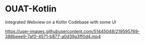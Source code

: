 # OUAT-Kotlin
Integrated Webview on a Kotlin Codebase with some UI


https://user-images.githubusercontent.com/51445048/219595769-388beee9-7af0-4571-b877-a0d39a3ff0d4.mp4

